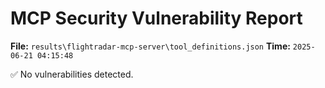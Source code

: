 # MCP Security Vulnerability Report
**File:** `results\flightradar-mcp-server\tool_definitions.json`
**Time:** `2025-06-21 04:15:48`

✅ No vulnerabilities detected.